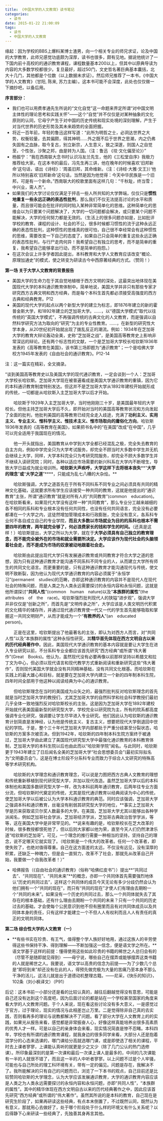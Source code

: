 ```yaml
---
title: 《中国大学的人文教育》读书笔记
categories:
  - 读书
date: 2015-01-22 21:00:09
tags:
  - 读书
  - 中国大学的人文教育
---
```


缘起：因为学校的BBS上爆料某博士渣男，向一个相关专业的师兄求证，论及中国的大学教育，此师兄感觉功底颇为深厚，读书也很多，颇有见地。据说他统计了一下国内前十高校的的通识教育课程，课程数量基本200以上，但其中以原典导读为内容的大多数学校都很少。复旦最好，超过50门，文史哲名著巨典基本囊括，北大十几门，其他都是个位数（以上数据未求证）。然后师兄推荐了一本书，《中国大学的人文教育》（甘阳, 陈来, 苏力主编）。这本书可能不会深度，此处也仅仅做一下摘抄吧，以备后用。

<!-- more -->

**序言部分：**

*   我们也可以用费孝通先生所说的“文化自觉”这一命题来界定所谓“对中国文明主体性的理论思考和实践关怀”——这个“自觉”并不仅仅是对某种抽象的文化原则的认同，它毋宁产生于对中国的历史传统和现实处境的深刻理解，产生于对当代世界的历史形势及其未来趋势的全面把握。
*   将近一百年前，年轻的鲁迅这样写道：“此所为明哲之士，必洞达世界之大势，权衡较量，去其偏颇，得其神明......外之既不后于世界之思潮，内之仍弗失固有之血脉，取今复古，别立新宗，人生意义，致之深邃，则国人之自觉至，个性张，沙聚之邦，由是转为人国。（注：鲁迅 《坟·文化偏至论》）”
*   杨振宁：“我在西南联大念书时认识冯友兰先生，他的《三松堂自序》我极力推荐给大家。在这本书的最后，冯先生再三讲，他在晚年的时候喜欢‘旧邦新命’这句话，语出《诗经》：‘周虽旧邦，其命维新。（注：《诗经·大雅·文王》）’他所以特别喜欢‘旧邦新命’这句话，当然是因为他觉得：今天中华民族是一个旧邦，可是有一个新命。”西南联大的校歌里面有这样几句：“千秋耻，终当雪；中兴业，需人杰”。
*   如果我们的大学讨论仅仅满足于抨击一些人所共知的大学弊端，仅仅只是**惯性地重复一些永远正确的表态性批判**，那么我们不仅无法提高讨论的水平和质量，而且很可能会在批评的同时陷入某种非常简单化的思维。这种简单化的思维会以为只要某个问题解决了，大学的一切问题都会解决，或只要某个问题不能解决，大学的任何努力都是无效的。（生活上的很多问题亦如是，比如批评学校的教育、课程的设计、社会的不公，很多时候都习惯性的流于这种永远正确的表态性批判，这种惯性的思维真的很可怕，自己很不幸经常会有这种惯性的思维，需要改变一下自己的态度了，如果自己只会简单的重复这些永远正确的表态性批判，与行尸走肉何异！我希望自己有独立的思考，而不是简单的重复，我希望自己能够拿出行动，而不是简单的抱怨。）
*   在这次会议上许多学者因此提出，本科教育和大学人文教育应该改变“概论、原理加通史”的模式，使之转变为研读古今中西原著经典的方式。（赞同！）

**第一场 关于大学人文教育的背景报告**

*   美国大学的生命力在于其自觉地植根于西方文明的深处，这最突出地体现在美国现代大学的本科通识教育体制中。简单地说，美国大学并非只有那些专家才研究西方古典文明和西方经典，而是每个本科生首先都必须接受高强度的西方古典和经典教育。P12
*   美国的现代大学的起点以两个新型大学的建立为标志，即1876年建立的新的霍普金斯大学，和1892年建立的芝加哥大学。……，以“德国大学模式”取代以往传统的“英国大学模式”，不再强调传统的古典文化的人文教育，而是强调以自然科学研究方法为取向的“研究”为主的专业性教育。……，在新型的研究性大学本身，从20世纪初开始就出现了拨乱反正的潮流。例如：1934年在芝加哥大学的教育大辩论轰动全美，史称“芝加哥之战”，是美国高等教育史上影响非常深远的辩论。还有两个标志性的文献，一个是芝加哥大学校长哈钦斯1936年发表的《高等教育在美国》，该书第三场即题为“通识教育”；一个是哈佛大学校方1945年发表的《自由社会的通识教育》。P12-14

注：这一篇实在精彩，全文摘录。

“谈到美国高等教育史以及美国大学的现代通识教育，一定会谈到一个人：芝加哥大学校长哈钦斯。芝加哥大学现在被普遍看成是美国大学通识教育的重镇，因为它的本科通识教育制度特别发达。但这并不是芝加哥大学从1892年建校开始就形成的传统，一切都是从哈钦斯入主芝加哥大学以后才开始。

　　哈钦斯于1929年入主芝加哥大学，当时他刚刚三十岁，是美国最年轻的大学校长。但他主持芝加哥大学后不久，即开始对当时的美国高等教育状况和方向发起了全面的批判，他批判美国的高等教育已经完全走入歧途，充满了**功利主义、实用主义、专业主义、惟科学主义、惟技术主义、惟市场取向的庸俗化方向**。哈钦斯1936年发表的《高等教育在美国》，如果把书名中的“在美国”改成“在中国”，几乎可以完全适用于我国现在的情况。

　　他一开头就指出，美国教育从中学到大学全都已经混乱之极，完全失去教育的自主方向，例如中学完全只为大学考试服务，却完全不顾当时大多数中学生并无机会继续上大学，同样，大学本科完全只为考研究院服务，却完全不顾大多数学生并不继续入读研究院；同时，各种以适应市场需要的新兴科系在大学内不断增生，导致大学日益成为就业培训所。**哈钦斯大声疾呼，大学这样下去将根本丧失****“****大学的理念****”****或****“****大学之道****”****，只能成为乱七八糟的大杂烩。**

　　哈钦斯强调，大学之道首先在于所有不同科系不同专业之间必须具有共同的精神文化基础，这就要求所有学生应该接受一种共同的教育，这就是他提出的“通识教育”主张，所谓“通识教育”就是对所有人的“共同教育”(common　education)。在哈钦斯看来，如果现代大学没有这样一种“共同教育”，那么专业分工越来越细的各不相同的系科和专业根本没有任何共同性，也没有任何共同语言，完全没有必要都凑在一个大学之内，这徒然增加管理成本和行政膨胀，完全没有意义，各系科专业何不各自成立自己的专业学院，**而且大多数以市场就业为目的的系科也根本不需要四年的教育，两年就完全够了，何必浪费家长的钱和学生的时间。**（还真是这样！）哈钦斯提出，大学之所以为大学，就在于**大学必须具有自己独立的教育理念，而不能完全被外在的市场和就业需要所决定。大学应该作为现代社会的头脑领着社会走，而不是成为市场的奴隶被动地跟着社会走。**

　　哈钦斯由此提出现代大学只有发展通识教育或共同教育才符合大学之道的思想，因为只有这种通识教育才能沟通不同系科不同专业的人，从而建立大学所有师生的共同文化语言。而更重要的是，只有这种通识教育才能沟通现代与传统，使文明不致断裂，因为他认为现代大学通识教育的内容必须属于“永恒学习”(permanent　studies)的范畴，亦即这种通识教育的内容并不是现代人在现代社会的特殊问题，而是人类之为人类永远需要探讨的永恒内容和永恒问题，这就是他所谓探讨“**共同人性**”(common　human　nature)以及“**本族群的属性**”(the　attributes　of　the　race)。哈钦斯强烈批判现代人的狭隘“进步观”，强调大学并非仅仅是“创新之所”，而首先是“文明传承之所”，大学应该是人类文明历代积累的文化精华的储存所，并通过现代通识教育使一代又一代的学生首先能够吸取和掌握这一共同文明财产，从而才能成为一个“**有教养的人**”(an　educated　person)。

　　正是在这里，哈钦斯提出了他最著名的主张，即认为对西方人而言，对“共同人性”以及“本族群的属性”这种永恒性研究，其**精华首先体现在西方文明自古以来的历代经典著作中**。因此，美国现代大学通识教育的基本内容就是要让大学生在进入专业研究以前，不分系科专业全都应该首先研究“西方经典”或所谓“伟大著作”(Great　Books)。他认为，虽然现代没有必要再像以前那样坚持以希腊文和拉丁文为中心，但必须以现代语言和现代教学方式重新阅读和重新研究这些“伟大著作”，否则现代美国大学就会没有共同精神基础，没有共同文化根基。而哈钦斯在实践上的最大雄心和目标，就是要在芝加哥大学内建立一个新的四年制本科生院，四年时间全部用于他这种以阅读经典为中心的通识教育。

　　但哈钦斯理念在当时的美国成为众矢之的，最强烈批判反对哈钦斯理念的首先就是当时芝加哥大学的教授们，尤其芝加哥大学的自然科学和社会科学教授们最初几乎全体一致地强烈反对哈钦斯校长的主张。这是因为芝加哥大学在1892年建校开始就代表美国最新型的研究型大学，学校完全以研究院为主，所有的院系都高度强调专业化研究，强调要让学生尽早进入专业研究。他们因此认为哈钦斯的通识教育计划简直是发神经，认为他是传统主义、复古主义，想要把现代大学倒退回中世纪的学院。于是，整个三十年代芝加哥大学内部都处于严重分歧甚至分裂状态，哈钦斯的方案多次被否决。但到1942年，哈钦斯的四年制本科生院方案终于被通过，芝加哥大学由此建立了美国现代研究型大学中最强化通识教育的本科教育体制，芝加哥大学的本科生院以后也由此而以“哈钦斯学院”闻名。与此同时，哈钦斯更于1943年建立了日后闻名全美的芝加哥大学“社会思想委员会”(最初实际拟名为“文明委员会”)，这是在博士阶段不分系科专业而致力于综合人文研究的特殊高等学术研究机构。

　　哈钦斯的大学理念和通识教育理念，可以说是力图把西方古典人文教育的理想和传统重新移植到现代研究型大学，并加以现代改造。虽然芝加哥大学以后的本科体制也和美国多数研究型大学一样，改为本科前两年通识教育，后两年往专业方面分流，但哈钦斯时代奠定的传统，尤其是现代通识教育以经典阅读为中心的传统，使芝加哥大学以后被公认为大学本科通识教育的典范。同时应该强调，芝加哥大学之强调本科和通识教育，丝毫没有削弱其研究型大学的地位，**事实上芝加哥大学是历来获取诺贝尔奖人数最多的大学。在美国，芝加哥大学尤其以能够出各种学派闻名，例如芝加哥社会学派，芝加哥经济学派，芝加哥古典政治哲学学派，等等，这在美国大学中是非常罕见的。**说来有趣的是，哈钦斯校长在芝大改革的时候，很多教授都恨死他了，但以后则大家都以他为荣，直至今天人们仍然津津乐道“哈钦斯的芝加哥”。可见，一个理念的推行需要一种相当的坚持，坚持自己的理念，说不定哪天它就实现了。（哈钦斯是一个伟大的改革者。任何一个改革者，即使失败了，也绝对值得尊重。自己在这方面差的太远，不仅没有远见，没有深厚的积累，还缺乏一种魄力，但是会一直努力，改革不了社会，那就先从改革自己开始，我要做一个自我改革者！）”

*   哈佛报告（《自由社会的通识教育》（俗称“哈佛红皮书”））提出**“共同过去”、“共同现在”、“共同未来”**的概念，亦即一个共同体首先需要强烈地体认“历史的共同过去”，这样这个共同体的成员今天无论有多少分歧仍然会认为他们拥有一个“共同的现在”，而只有“共同的现在”才使人们有理由去期盼一个“共同的未来”。如果没有一个历史的共同过去，那么一个共同体就失去了其存在的根本基础，还有什么理由去期盼一个共同的未来？只有一个共同的历史过去的基础，才会使每个公民意识到他不但有圈里而且有对共同体成员以及共同体本身的责任，只有这样才能建立一个不但人人有权利而且人人有责任的真正的文明共同体。

**第二场 综合性大学的人文教育（一）**

*   **有些书实在珍贵、有王气，值得整个学人族好好地用，通过这族人的辛劳使得这些书保持干净、得到理解——不断加强这一信念，便是语文学之所在。**语文学基于这样的前提：懂得使用这些如此珍贵的书籍的稀世之人总归会有的（尽管不是随即就见得到）——毋宁说，哪些自己在摆弄或能够摆弄这类书籍的人就是稀世之人。我要说，语文学以高贵的信念为前提——为了少数几个总是“即将到来”却还没有在此的人，得预先做完极为大量的苦痛乃至本身不那么干净的活儿，这活儿就是出于道德动机整理古籍。——尼采，《快乐的知识》，102条（刘小枫译文）（P91）

后记：这本书前一小部分还是看的比较认真的，越往后翻越觉得没有意思，可能是自己还没有达到这个高度吧，因为后面讨论的都是站在一个学校甚至国家的角度来看大学的人文教育问题。于个人来说，现在看这些讨论没有多大意义，一是感觉过于官方，过于理论，现实的情况与此相差岂止万里。二是觉得除非自己真的去实践，否则看再多的理论与说教都解决不了问题。看了部分大学在人文教育上的的实践，如果光从报告来看，感觉都是非常振奋人心，好像这样真能培养出很多高素质的优秀人才一样。可是以自己的亲身体会来看，现实情况简直是惨不忍睹。本科四年，学校也有所谓的通识教育课程，就我身边的很多同学来看，大部分人还是抱着混学分的心态来选课的，哪门课给分高就选哪门课，或是即使选了相关的课程，平时去上课者寥寥，上课能认真听的就更是少之又少（除了几门公认的热门选修课）。所印象最深刻的是第一次课和最后一次课上课人是最多的，中间的几次课能有一半的人就很不错了，而且这一半的人中听者寥寥。以上问题不过是个人牢骚，可能也与自己所处的理工科环境有关，带有一定的偏见。问题是存在，我解决不了。我所能解决的只有自己的问题而已，浏览了一下本书的观点，自己目前还是比较赞同哈钦斯的大学理念，认为大学应该发展通识教育，大学的通识教育内容应该是人类之为人类永远需要探讨的永恒内容和永恒问题，亦即“共同人性”，“本族群的属性”。其中的精华体现在西方文明自古以来的历代经典著作之中，因此应该首先研究“西方经典”或所谓的“伟大著作”。虽然其所说的是本科的教育，自己现在是研究生阶段了，如果再研读这些经典，有点本末倒置了，不过既然认同，既然认为有意义，那就用心去做好了，处于哪个阶段处于什么样的环境又有什么关系呢？以后得静下心来研读一些经典了，先独善其身再言其他。
